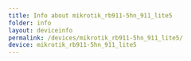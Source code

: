 ```yaml
---
title: Info about mikrotik_rb911-5hn_911_lite5
folder: info
layout: deviceinfo
permalink: /devices/mikrotik_rb911-5hn_911_lite5/
device: mikrotik_rb911-5hn_911_lite5
---
```

